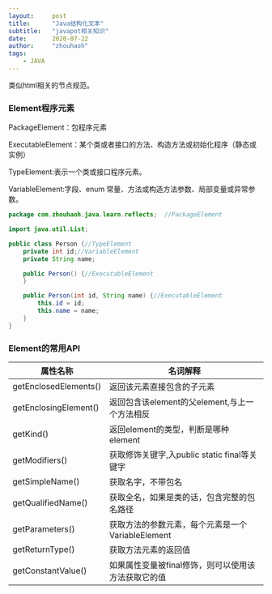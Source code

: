 ```yaml
---
layout:     post
title:      "Java结构化文本"
subtitle:   "javapot相关知识"
date:       2020-07-22
author:     "zhouhaoh"
tags:
    - JAVA
---
```




类似html相关的节点规范。

### Element程序元素

PackageElement：包程序元素

ExecutableElement：某个类或者接口的方法、构造方法或初始化程序（静态或实例）

TypeElement:表示一个类或接口程序元素。

VariableElement:字段、enum 常量、方法或构造方法参数、局部变量或异常参数。

```java
package com.zhouhaoh.java.learn.reflects;  //PackageElement

import java.util.List;

public class Person {//TypeElement
    private int id;//VariableElement
    private String name;

    public Person() {//ExecutableElement
    }

    public Person(int id, String name) {//ExecutableElement
        this.id = id;
        this.name = name;
    }
}

```

### Element的常用API

| 属性名称              | 名词解释                                            |
| --------------------- | --------------------------------------------------- |
| getEnclosedElements() | 返回该元素直接包含的子元素                          |
| getEnclosingElement() | 返回包含该element的父element,与上一个方法相反       |
| getKind()             | 返回element的类型，判断是哪种element                |
| getModifiers()        | 获取修饰关键字,入public static final等关键字        |
| getSimpleName()       | 获取名字，不带包名                                  |
| getQualifiedName()    | 获取全名，如果是类的话，包含完整的包名路径          |
| getParameters()       | 获取方法的参数元素，每个元素是一个VariableElement   |
| getReturnType()       | 获取方法元素的返回值                                |
| getConstantValue()    | 如果属性变量被final修饰，则可以使用该方法获取它的值 |

